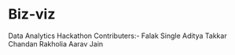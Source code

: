 # Biz-viz
Data Analytics Hackathon
Contributers:-
Falak Single
Aditya Takkar
Chandan Rakholia
Aarav Jain
